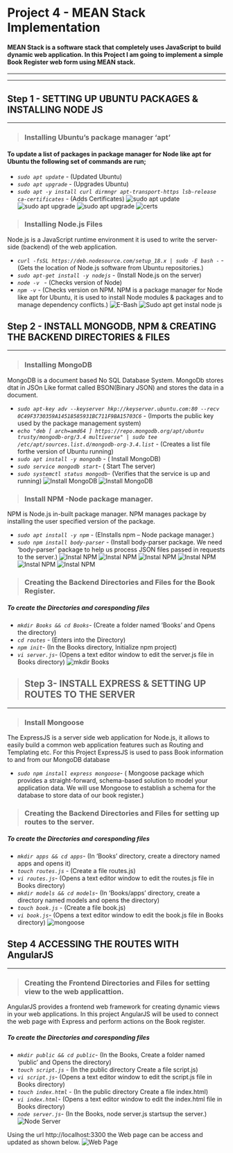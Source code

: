 # Project 4 - MEAN Stack Implementation

#### MEAN Stack is a software stack that completely uses JavaScript to build dynamic web application. In this Project I am going to implement a simple Book Register web form using MEAN stack.
___
___
## **Step 1 - SETTING UP UBUNTU PACKAGES & INSTALLING NODE JS**
___
>### Installing Ubuntu’s package manager ‘apt’ 

#### To update a list of packages in package manager for Node like apt for Ubuntu the following set of commands are run;
* *`sudo apt update`* - (Updated Ubuntu)
* *`sudo apt upgrade`* - (Upgrades Ubuntu)
* *`sudo apt -y install curl dirmngr apt-transport-https lsb-release ca-certificates`* -  (Adds Certificates)
![sudo apt update](./Project_4_Images/sudo%20apt%20update.PNG)
![sudo apt upgrade](./Project_4_Images/sudo%20apt%20upgrade.PNG)
![sudo apt upgrade](./Project_4_Images/sudo%20apt%20upgrade1.PNG)
![certs](./Project_4_Images/sudo%20apt%20certs.PNG)

>### Installing Node.js Files
Node.js is a JavaScript runtime environment it is used to write the server-side (backend) of the web application.
* *`curl -fsSL https://deb.nodesource.com/setup_18.x | sudo -E bash -`* - (Gets the location of Node.js software from Ubuntu repositories.)
* *`sudo apt-get install -y nodejs`* - (Install Node.js on the server)
* *`node -v `* - (Checks version of Node)
* *`npm -v`* - (Checks version on NPM. NPM is a package manager for Node like apt for Ubuntu, it is used to install Node modules & packages and to manage dependency conflicts.)
![E-Bash](./Project_4_Images/sudo%20apt%20certs1.PNG)
![Sudo apt get instal node js](./Project_4_Images/sudo%20apt%20install%20nodejs.PNG)
## **Step 2 - INSTALL MONGODB, NPM & CREATING THE BACKEND DIRECTORIES & FILES**
___
>### Installing MongoDB
MongoDB is a document based No SQL Database System. MongoDb stores dtat in JSOn Like format called BSON(Binary JSON) and stores the data in a document.
* *`sudo apt-key adv --keyserver hkp://keyserver.ubuntu.com:80 --recv 0C49F3730359A14518585931BC711F9BA15703C6`* - (Imports the public key used by the package management system)
* *`echo "deb [ arch=amd64 ] https://repo.mongodb.org/apt/ubuntu trusty/mongodb-org/3.4 multiverse" | sudo tee /etc/apt/sources.list.d/mongodb-org-3.4.list`* - (Creates a list file forthe version of Ubuntu running)
* *`sudo apt install -y mongodb`* - ( Install MongoDB)
* *`sudo service mongodb start`*- ( Start The server)
* *`sudo systemctl status mongodb`*- (Verifies that the service is up and running)
![Install MongoDB](./Project_4_Images/instal%20Mongo1.PNG)
![Install MongoDB](./Project_4_Images/instal%20Mongo2.PNG)
>### Install NPM -Node package manager.
NPM is Node.js in-built package manager. NPM manages package by installing the user specified version of the package.
* *`sudo apt install -y npm`* - (EInstalls npm – Node package manager.)
* *`sudo npm install body-parser`* - (Install body-parser package. We need ‘body-parser’ package to help us process JSON files passed in requests to the server.)
![Instal NPM](./Project_4_Images/npm%20install1.PNG)
![Instal NPM](./Project_4_Images/npm%20install2.PNG)
![Instal NPM](./Project_4_Images/npm%20install3.PNG)
![Instal NPM](./Project_4_Images/npm%20install4.PNG)
![Instal NPM](./Project_4_Images/npm%20install5.PNG)
![Instal NPM](./Project_4_Images/npm%20install6.PNG)
>### Creating the Backend Directories and Files for the Book Register.
##### To create the Directories and coresponding files
* *`mkdir Books && cd Books`*- (Create a folder named ‘Books’ and Opens the directory)
* *`cd routes`* - (Enters into the Directory)
* *`npm init`*- (In the Books directory, Initialize npm project)
* *`vi server.js`*-  (Opens a text editor window to edit the server.js file in Books directory)
![mkdir Books](./Project_4_Images/mkdir%20books.PNG)
>## **Step 3- INSTALL EXPRESS & SETTING UP ROUTES TO THE SERVER**
___
>### Install Mongoose
The ExpressJS is a server side web application for Node.js, it allows to easily build a common web application features such as Routing and Templating etc. For this Project ExpressJS is used to pass Book information to and from our MongoDB database
* *`sudo npm install express mongoose`*-   ( Mongoose package which provides a straight-forward, schema-based solution to model your application data. We will use Mongoose to establish a schema for the database to store data of our book register.)
>### Creating the Backend Directories and Files for setting up routes to the server.
##### To create the Directories and coresponding files
* *`mkdir apps && cd apps`*-  (In ‘Books’ directory, create a directory named apps and opens it)
* *`touch routes.js`* - (Create a file routes.js)
* *`vi routes.js`*-  (Opens a text editor window to edit the routes.js file in Books directory)
* *`mkdir models && cd models`*-  (In ‘Books/apps’ directory, create a directory named models and opens the directory)
* *`touch book.js`* - (Create a file book.js)
* *`vi book.js`*-  (Opens a text editor window to edit the book.js file in Books directory)
![mongoose](./Project_4_Images/install%20mongose.PNG)

## **Step 4 ACCESSING THE ROUTES WITH AngularJS**
___
>### Creating the Frontend Directories and Files for setting view to the web applicattion.
AngularJS provides a frontend web framework for creating dynamic views in your web applications. In this project AngularJS will be used to connect the web page with Express and perform actions on the Book register.
##### To create the Directories and coresponding files
* *`mkdir public && cd public`*- (In the Books, Create a folder named ‘public’ and Opens the directory)
* *`touch script.js`* - (In the public directory Create a file script.js)
* *`vi script.js`*-  (Opens a text editor window to edit the script.js file in Books directory)
* *`touch index.html`* - (In the public directory Create a file index.html)
* *`vi index.html`*-  (Opens a text editor window to edit the index.html file in Books directory)
* *`node server.js`*- (In the Books, node server.js startsup the server.)
![Node Server](./Project_4_Images/nodeserver.PNG)

Using the url http://localhost:3300 the Web page can be access and updated as shown below.
![Web Page](./Project_4_Images/Display%20Page.PNG)